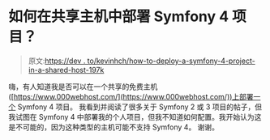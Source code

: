 # 如何在共享主机中部署 Symfony 4 项目？

> 原文:[https://dev . to/kevinhch/how-to-deploy-a-symfony-4-project-in-a-shared-host-197k](https://dev.to/kevinhch/how-to-deploy-a-symfony-4-project-in-a-shared-host-197k)

嗨，有人知道我是否可以在一个共享的免费主机([https://www.000webhost.com/](https://www.000webhost.com/))上部署一个 Symfony 4 项目。
我看到并阅读了很多关于 Symfony 2 或 3 项目的帖子，但我试图在 Symfony 4 中部署我的个人项目，但我不知道如何配置。我开始认为这是不可能的，因为这种类型的主机可能不支持 Symfony 4。
谢谢。